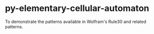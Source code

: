 # py-elementary-cellular-automaton
To demonstrate the patterns available in Wolfram's Rule30 and related patterns.
